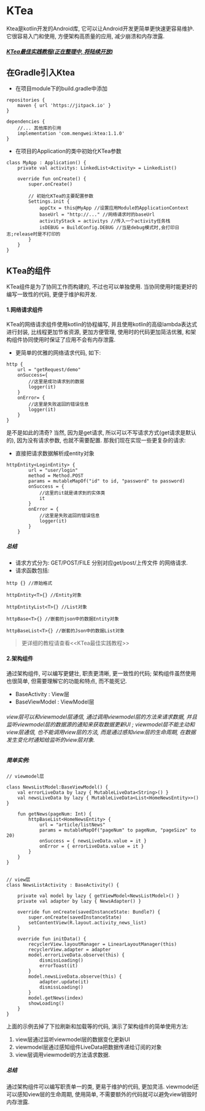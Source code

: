 # KTea
Ktea是kotlin开发的Android库, 它可以让Android开发更简单更快速更容易维护. 它很容易入门和使用, 方便架构高质量的应用, 减少崩溃和内存泄露.
##### [KTea最佳实践教程(正在整理中, 将陆续开放)](https://github.com/mervynlove/KTea)

## 在Gradle引入Ktea
- 在项目module下的build.gradle中添加
```
repositories {
    maven { url 'https://jitpack.io' }
}

dependencies {
    //... 其他库的引用
    implementation 'com.mengwei:ktea:1.1.0'
}

```
- 在项目的Application的类中初始化KTea参数

```
class MyApp : Application() {
    private val activitys: LinkedList<Activity> = LinkedList()

    override fun onCreate() {
        super.onCreate()

        // 初始化KTea的主要配置参数
        Settings.init {
            appCtx = this@MyApp //设置应用Module的ApplicationContext
            baseUrl = "http://..." //网络请求时的baseUrl
            activityStack = activitys //传入一个activity任务栈
            isDEBUG = BuildConfig.DEBUG //当是debug模式时,会打印日志;release时是不打印的
        }
    }
}
```
## KTea的组件
KTea组件是为了协同工作而构建的, 不过也可以单独使用. 当协同使用时能更好的编写一致性的代码, 更便于维护和开发.
#### 1.网络请求组件
KTea的网络请求组件使用kotlin的协程编写, 并且使用kotlin的高级lambda表达式进行封装, 比线程更加节省资源, 更加方便管理, 使用时的代码更加简洁优雅, 和架构组件协同使用时保证了应用不会有内存泄露.
- 更简单的优雅的网络请求代码, 如下:

```
http {
    url = "getRequest/demo"
    onSuccess={
        //这里是成功请求到的数据
        logger(it)
    }
    onError= {
        //这里是失败返回的错误信息
        logger(it)
    }
}
```
是不是如此的清奇? 当然, 因为是get请求, 所以可以不写请求方式(get请求是默认的), 因为没有请求参数, 也就不需要配置. 那我们现在实现一些更复杂的请求:
- 直接把请求数据解析成entity对象

```
httpEntity<LoginEntity> {
        url = "user/login"
        method = Method.POST
        params = mutableMapOf("id" to id, "password" to password)
        onSuccess = {
            //这里的it就是请求到的实体类
            it
        }
        onError = {
            //这里是失败返回的错误信息
            logger(it)
        }
    }
```
##### 总结
- 请求方式分为: GET/POST/FILE 分别对应get/post/上传文件 的网络请求.
- 请求函数包括:

```
http {} //原始格式

httpEntity<T>{} //Entity对象

httpEntityList<T>{} //List对象

httpBase<T>{} //嵌套的json中的数据Entity对象

httpBaseList<T>{} //嵌套的Json中的数据List对象
```
> 更详细的教程请查看<<KTea最佳实践教程>>
#### 2.架构组件
通过架构组件, 可以编写更健壮, 职责更清晰, 更一致性的代码; 架构组件虽然使用也很简单, 但需要理解它的功能和特点, 而不能死记.
- BaseActivity : View层
- BaseViewModel : ViewModel层
###### view层可以和viewmodel层通信, 通过调用viewmodel层的方法来请求数据, 并且监听viewmodel层的数据源的通知来获取数据更新UI ; viewmodel层不能主动和view层通信, 也不能调用view层的方法, 而是通过感知view层的生命周期, 在数据发生变化时通知给监听的view层对象.
##### 简单实例:

```
// viewmodel层

class NewsListModel:BaseViewModel() {
    val errorLiveData by lazy { MutableLiveData<String>() }
    val newsLiveData by lazy { MutableLiveData<List<HomeNewsEntity>>() }

    fun getNews(pageNum: Int) {
        httpBaseList<HomeNewsEntity> {
            url = "article/listNews"
            params = mutableMapOf("pageNum" to pageNum, "pageSize" to 20)
            onSuccess = { newsLiveData.value = it }
            onError = { errorLiveData.value = it }
        }
    }
}


// view层
class NewsListActivity : BaseActivity() {

    private val model by lazy { getViewModel<NewsListModel>() }
    private val adapter by lazy { NewsAdapter() }

    override fun onCreate(savedInstanceState: Bundle?) {
        super.onCreate(savedInstanceState)
        setContentView(R.layout.activity_news_list)
    }

    override fun initData() {
        recyclerView.layoutManager = LinearLayoutManager(this)
        recyclerView.adapter = adapter
        model.errorLiveData.observe(this) {
            dismissLoading()
            errorToast(it)
        }
        model.newsLiveData.observe(this) {
            adapter.update(it)
            dismissLoading()
        }
        model.getNews(index)
        showLoading()
    }
}
```
上面的示例去掉了下拉刷新和加载等的代码, 演示了架构组件的简单使用方法:
1. view层通过监听viewmodel层的数据变化更新UI
2. viewmodel层通过感知组件LiveData把数据传递给订阅的对象
3. view层调用viewmodel的方法请求数据.
##### 总结
通过架构组件可以编写职责单一的类, 更易于维护的代码, 更加灵活. viewmodel还可以感知view层的生命周期, 使用简单, 不需要额外的代码就可以避免view销毁时内存泄露.